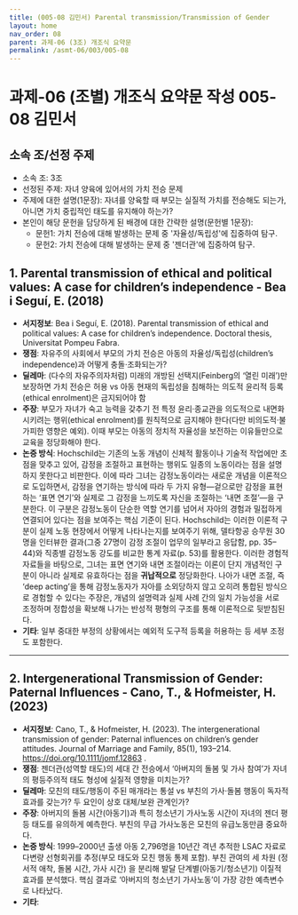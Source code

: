 ```yaml
---
title: (005-08 김민서) Parental transmission/Transmission of Gender
layout: home
nav_order: 08
parent: 과제-06 (3조) 개조식 요약문
permalink: /asmt-06/003/005-08
---
```


# 과제-06 (조별) 개조식 요약문 작성 005-08 김민서

## 소속 조/선정 주제

- 소속 조: 3조
- 선정된 주제: 자녀 양육에 있어서의 가치 전승 문제
- 주제에 대한 설명(1문장): 자녀를 양육할 때 부모는 실질적 가치를 전승해도 되는가, 아니면 가치 중립적인 태도를 유지해야 하는가? 
- 본인이 해당 문헌을 담당하게 된 배경에 대한 간략한 설명(문헌별 1문장):  
  - 문헌1: 가치 전승에 대해 발생하는 문제 중 '자율성/독립성'에 집중하여 탐구.
  - 문헌2: 가치 전승에 대해 발생하는 문제 중 '젠더관'에 집중하여 탐구.

## 1. Parental transmission of ethical and political values: A case for children’s independence - Bea i Seguí, E. (2018)

- **서지정보**: Bea i Seguí, E. (2018). Parental transmission of ethical and political values: A case for children’s independence. Doctoral thesis, Universitat Pompeu Fabra.
- **쟁점**: 자유주의 사회에서 부모의 가치 전승은 아동의 자율성/독립성(children’s independence)과 어떻게 충돌·조화되는가?
- **딜레마**: (다수의 자유주의자처럼) 미래의 개방된 선택지(Feinberg의 ‘열린 미래’)만 보장하면 가치 전승은 허용 vs 아동 현재의 독립성을 침해하는 의도적 윤리적 등록(ethical enrolment)은 금지되어야 함
- **주장**: 부모가 자녀가 숙고 능력을 갖추기 전 특정 윤리·종교관을 의도적으로 내면화시키려는 행위(ethical enrolment)를 원칙적으로 금지해야 한다(다만 비의도적·불가피한 영향은 예외). 이때 부모는 아동의 정치적 자율성을 보전하는 이유들만으로 교육을 정당화해야 한다.
- **논증 방식**: Hochschild는 기존의 노동 개념이 신체적 활동이나 기술적 작업에만 초점을 맞추고 있어, 감정을 조절하고 표현하는 행위도 일종의 노동이라는 점을 설명하지 못한다고 비판한다. 이에 따라 그녀는 감정노동이라는 새로운 개념을 이론적으로 도입하면서, 감정을 연기하는 방식에 따라 두 가지 유형—겉으로만 감정을 표현하는 ‘표면 연기’와 실제로 그 감정을 느끼도록 자신을 조절하는 ‘내면 조절’—을 구분한다. 이 구분은 감정노동이 단순한 역할 연기를 넘어서 자아의 경험과 밀접하게 연결되어 있다는 점을 보여주는 핵심 기준이 된다. Hochschild는 이러한 이론적 구분이 실제 노동 현장에서 어떻게 나타나는지를 보여주기 위해, 델타항공 승무원 30명을 인터뷰한 결과(그중 27명이 감정 조절이 업무의 일부라고 응답함, pp. 35–44)와 직종별 감정노동 강도를 비교한 통계 자료(p. 53)를 활용한다. 이러한 경험적 자료들을 바탕으로, 그녀는 표면 연기와 내면 조절이라는 이론이 단지 개념적인 구분이 아니라 실제로 유효하다는 점을 **귀납적으로** 정당화한다. 나아가 내면 조절, 즉 ‘deep acting’을 통해 감정노동자가 자아를 소외당하지 않고 오히려 통합된 방식으로 경험할 수 있다는 주장은, 개념의 설명력과 실제 사례 간의 일치 가능성을 서로 조정하며 정합성을 확보해 나가는 반성적 평형의 구조를 통해 이론적으로 뒷받침된다.
- **기타**: 일부 중대한 부정의 상황에서는 예외적 도구적 등록을 허용하는 등 세부 조정도 포함한다.

---

## 2. Intergenerational Transmission of Gender: Paternal Influences - Cano, T., & Hofmeister, H. (2023)

- **서지정보**: Cano, T., & Hofmeister, H. (2023). The intergenerational transmission of gender: Paternal influences on children’s gender attitudes. Journal of Marriage and Family, 85(1), 193–214. https://doi.org/10.1111/jomf.12863
.
- **쟁점**: 젠더관(성역할 태도)의 세대 간 전승에서 ‘아버지의 돌봄 및 가사 참여’가 자녀의 평등주의적 태도 형성에 실질적 영향을 미치는가?
- **딜레마**: 모친의 태도/행동이 주된 매개라는 통설 vs 부친의 가사·돌봄 행동이 독자적 효과를 갖는가? 두 요인이 상호 대체/보완 관계인가?
- **주장**: 아버지의 돌봄 시간(아동기)과 특히 청소년기 가사노동 시간이 자녀의 젠더 평등 태도를 유의하게 예측한다. 부친의 무급 가사노동은 모친의 유급노동만큼 중요하다.
- **논증 방식**: 1999–2000년 출생 아동 2,796명을 10년간 격년 추적한 LSAC 자료로 다변량 선형회귀를 추정(부모 태도와 모친 행동 통제 포함). 부친 관여의 세 차원 (정서적 애착, 돌봄 시간, 가사 시간) 을 분리해 발달 단계별(아동기/청소년기) 이질적 효과를 분석했다. 핵심 결과로 ‘아버지의 청소년기 가사노동’이 가장 강한 예측변수로 나타났다.
- **기타**:  


